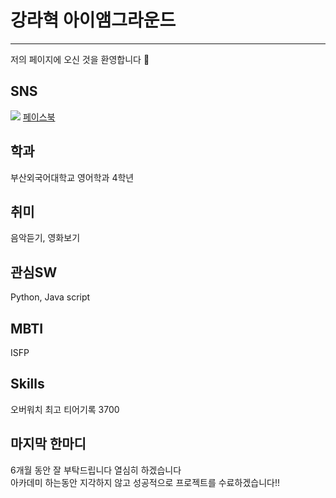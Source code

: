 # 강라혁 아이앰그라운드
***
저의 페이지에 오신 것을 환영합니다 :clap:
## SNS  
<img src="https://img.shields.io/badge/Facebook-0866FF?style=flat-square&logo=facebook&logoColor=#F6F6F6"/> [페이스북](https://www.facebook.com/profile.php?id=100003388020081)


## 학과
부산외국어대학교 영어학과 4학년

## 취미
음악듣기, 영화보기

## 관심SW
Python, Java script

## MBTI
ISFP

## Skills
오버워치 최고 티어기록 3700

## 마지막 한마디
6개월 동안 잘 부탁드립니다 열심히 하겠습니다  
아카데미 하는동안 지각하지 않고 성공적으로 프로젝트를 수료하겠습니다!!
